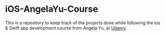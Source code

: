 # iOS-AngelaYu-Course

This is a repository to keep track of the projects done while following the ios & Swift app development course from Angela Yu, at [Udemy](https://www.udemy.com/).
